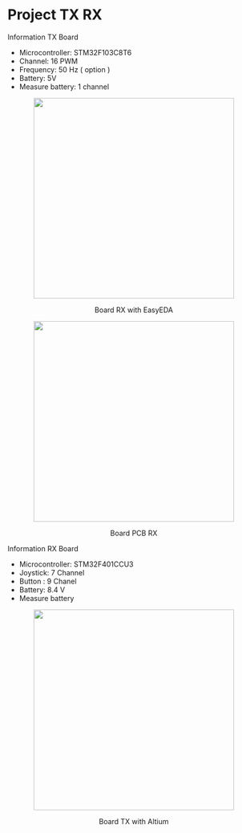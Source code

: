 # Project TX RX

Information TX Board
- Microcontroller: STM32F103C8T6
- Channel: 16 PWM
- Frequency: 50 Hz ( option )
- Battery: 5V
- Measure battery: 1 channel

<p align="center">
  <img src="https://github.com/quyleHCMUT/ProjectTXRX/blob/main/image/PCBRX.png" width="400" />
</p>
<p align="center">
  Board RX with EasyEDA
</p>

<p align="center">
  <img src="https://github.com/quyleHCMUT/ProjectTXRX/blob/main/image/PCBTX_2.jpg" width="400" />
</p>
<p align="center">
  Board PCB RX
</p>

Information RX Board
- Microcontroller: STM32F401CCU3
- Joystick: 7 Channel
- Button : 9 Chanel
- Battery: 8.4 V
- Measure battery

<p align="center">
  <img src="https://github.com/quyleHCMUT/ProjectTXRX/blob/main/image/PCBTX.png" width="400" />
</p>
<p align="center">
  Board TX with Altium
</p>
